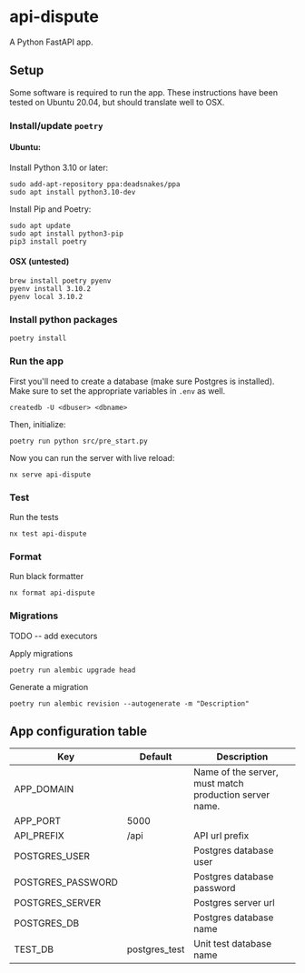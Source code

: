 # api-dispute

A Python FastAPI app.

## Setup

Some software is required to run the app. These instructions have been tested on Ubuntu 20.04, but should translate well to OSX.

### Install/update `poetry`

#### Ubuntu:

Install Python 3.10 or later:

```
sudo add-apt-repository ppa:deadsnakes/ppa
sudo apt install python3.10-dev
```

Install Pip and Poetry:

```
sudo apt update
sudo apt install python3-pip
pip3 install poetry
```

#### OSX (untested)

```
brew install poetry pyenv
pyenv install 3.10.2
pyenv local 3.10.2
```

### Install python packages

```
poetry install
```

### Run the app

First you'll need to create a database (make sure Postgres is installed). Make sure to set the appropriate variables in `.env` as well.

```
createdb -U <dbuser> <dbname>
```

Then, initialize:

```
poetry run python src/pre_start.py
```

Now you can run the server with live reload:

```
nx serve api-dispute
```

### Test

Run the tests

```
nx test api-dispute
```

### Format

Run black formatter

```
nx format api-dispute
```

### Migrations

TODO -- add executors

Apply migrations

```
poetry run alembic upgrade head
```

Generate a migration

```
poetry run alembic revision --autogenerate -m "Description"
```

## App configuration table

| Key               | Default       | Description                                            |
| ----------------- | ------------- | ------------------------------------------------------ |
| APP_DOMAIN        |               | Name of the server, must match production server name. |
| APP_PORT          | 5000          |
| API_PREFIX        | /api          | API url prefix                                         |
| POSTGRES_USER     |               | Postgres database user                                 |
| POSTGRES_PASSWORD |               | Postgres database password                             |
| POSTGRES_SERVER   |               | Postgres server url                                    |
| POSTGRES_DB       |               | Postgres database name                                 |
| TEST_DB           | postgres_test | Unit test database name                                |
